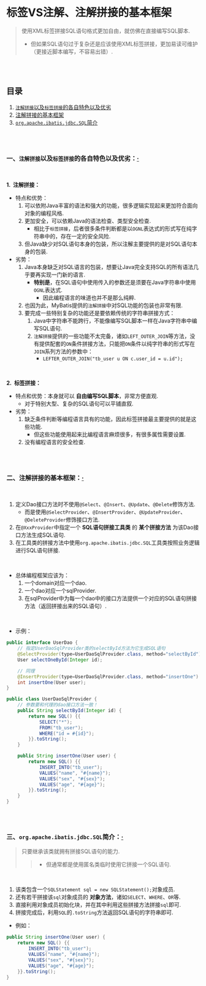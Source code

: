# 标签VS注解、注解拼接的基本框架
> 使用XML标签拼接SQL语句格式更加自由，就仿佛在直接编写SQL脚本.
>
> - 但如果SQL语句过于复杂还是应该使用XML标签拼接，更加易读可维护（更接近脚本编写，不容易出错）.

<br><br>

## 目录

1. [`注解拼接`以及`标签拼接`的各自特色以及优劣]()
2. [注解拼接的基本框架]()
3. [`org.apache.ibatis.jdbc.SQL`简介]()

<br><br>

### 一、`注解拼接`以及`标签拼接`的各自特色以及优劣：[·](#目录)

<br>

**1.&nbsp; 注解拼接：**

- 特点和优势：
   1. 可以依附Java丰富的语法和强大的功能，很多逻辑实现起来更加符合面向对象的编程风格.
   2. 更加安全，可以依赖Java的语法检查、类型安全检查.
      - 相比于`标签拼接`，后者很多条件判断都是以`OGNL`表达式的形式写在纯字符串中的，存在一定的安全风险.
   3. 但Java缺少对SQL语句本身的包装，所以注解主要提供的是对SQL语句本身的包装.
- 劣势：
   1. Java本身缺乏对SQL语言的包装，想要让Java完全支持SQL的所有语法几乎要再实现一门新的语言.
      - **特别是**，在SQL语句中使用传入的参数还是须要在Java字符串中使用`OGNL`表达式.
         - 因此编程语言的味道也并不是那么纯粹.
   2. 也因为此，MyBatis提供的`注解拼接`中对SQL功能的包装也非常有限.
   3. 要完成一些特别复杂的功能还是要依赖传统的字符串拼接方式：
      1. Java中字符串不能跨行，不能像编写SQL脚本一样在Java字符串中编写SQL语句.
      2. `注解拼接`提供的一些功能不太完备，诸如`LEFT_OUTER_JOIN`等方法，没有提供配套的`ON`条件拼接方法，只能把`ON`条件以纯字符串的形式写在`JOIN`系列方法的参数中：
         - `LEFTER_OUTER_JOIN("tb_user u ON c.user_id = u.id");`

<br>

**2.&nbsp; 标签拼接：**

- 特点和优势：本身就可以 **自由编写SQL脚本**，非常方便直观.
   - 对于特别大型、复杂的SQL语句可以平铺直叙.
- 劣势：
   1. 缺乏条件判断等编程语言具有的功能，因此标签拼接最主要提供的就是这些功能.
      - 但这些功能使用起来比编程语言麻烦很多，有很多属性需要设置.
   2. 没有编程语言的安全检查.

<br><br>

### 二、注解拼接的基本框架：[·](#目录)

<br>

1. 定义Dao接口方法时不使用`@Select`、`@Insert`、`@Update`、`@Delete`修饰方法.
   - 而是使用`@SelectProvider`、`@InsertProvider`、`@UpdateProvider`、`@DeleteProvider`修饰接口方法.
2. 在`@XxxProvider`中指定一个 **SQL语句拼接工具类** 的 **某个拼接方法** 为该Dao接口方法生成SQL语句.
3. 在工具类的拼接方法中使用`org.apache.ibatis.jdbc.SQL`工具类按照业务逻辑进行SQL语句拼接.

<br>

- 总体编程框架应该为：
   1. 一个domain对应一个dao.
   2. 一个dao对应一个sqlProvider.
   3. 在sqlProvider中为每一个dao中的接口方法提供一个对应的SQL语句拼接方法（返回拼接出来的SQL语句）.

<br>

- 示例：

```Java
public interface UserDao {
    // 指定UserDaoSqlProvider类的selectById方法为它生成SQL语句
    @SelectProvider(type=UserDaoSqlProvider.class, method="selectById")
    User selectOneById(Integer id);

    // 同理
    @InsertProvider(type=UserDaoSqlProvider.class, method="insertOne")
    int insertOne(User user);
}

public class UserDaoSqlProvider {
    // 参数要和代理的dao接口方法一致！
    public String selectById(Integer id) {
        return new SQL() {{
            SELECT("*");
            FROM("tb_user");
            WHERE("id = #{id}");
        }}.toString();
    }

    public String insertOne(User user) {
        return new SQL() {{
            INSERT_INTO("tb_user");
            VALUES("name", "#{name}");
            VALUES("sex", "#{sex}");
            VALUES("age", "#{age}");
        }}.toString();
    }
}
```

<br><br>

### 三、`org.apache.ibatis.jdbc.SQL`简介：[·](#目录)
> 只要继承该类就拥有拼接SQL语句的能力.
>
>> - 但通常都是使用匿名类临时使用它拼接一个SQL语句.

<br>

1. 该类包含一个`SQLStatement sql = new SQLStatement();`对象成员.
2. 还有若干拼接该`sql`对象成员的 **对象方法**，诸如`SELECT`、`WHERE`、`OR`等.
3. 直接利用对象成员初始化块，并在其中利用这些拼接方法拼接`sql`即可.
4. 拼接完成后，利用`SQL`的`.toString`方法返回SQL语句的字符串即可.

- 例如：

```Java
public String insertOne(User user) {
    return new SQL() {{
        INSERT_INTO("tb_user");
        VALUES("name", "#{name}");
        VALUES("sex", "#{sex}");
        VALUES("age", "#{age}");
    }}.toString();
}
```
